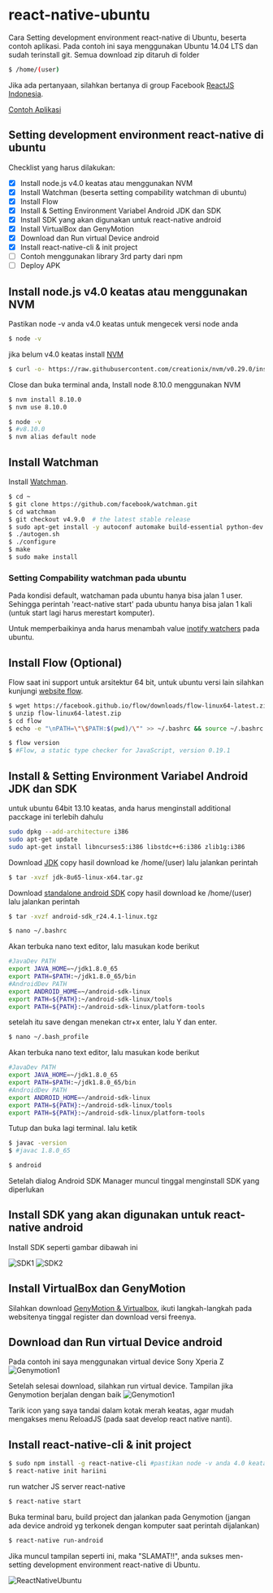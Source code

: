 # react-native-ubuntu

Cara Setting development environment react-native di Ubuntu, beserta contoh aplikasi.
Pada contoh ini saya menggunakan Ubuntu 14.04 LTS dan sudah terinstall git.
Semua download zip ditaruh di folder

```bash
$ /home/(user)
```

Jika ada pertanyaan, silahkan bertanya di group Facebook [ReactJS Indonesia](https://www.facebook.com/groups/442974152553174/).

[Contoh Aplikasi](examples/README.md)

## Setting development environment react-native di ubuntu

Checklist yang harus dilakukan:

- [x] Install node.js v4.0 keatas atau menggunakan NVM
- [x] Install Watchman (beserta setting compability watchman di ubuntu)
- [x] Install Flow
- [x] Install & Setting Environment Variabel Android JDK dan SDK
- [x] Install SDK yang akan digunakan untuk react-native android
- [x] Install VirtualBox dan GenyMotion
- [x] Download dan Run virtual Device android
- [x] Install react-native-cli & init project
- [ ] Contoh menggunakan library 3rd party dari npm
- [ ] Deploy APK

## Install node.js v4.0 keatas atau menggunakan NVM

Pastikan node -v anda v4.0 keatas
untuk mengecek versi node anda

```bash
$ node -v
```

jika belum v4.0 keatas install [NVM](https://github.com/creationix/nvm#installation)

```bash
$ curl -o- https://raw.githubusercontent.com/creationix/nvm/v0.29.0/install.sh | bash
```

Close dan buka terminal anda,
Install node 8.10.0 menggunakan NVM

```bash
$ nvm install 8.10.0
$ nvm use 8.10.0

$ node -v
$ #v8.10.0
$ nvm alias default node
```

## Install Watchman

Install [Watchman](https://facebook.github.io/watchman/docs/install.html).

```bash
$ cd ~
$ git clone https://github.com/facebook/watchman.git
$ cd watchman
$ git checkout v4.9.0  # the latest stable release
$ sudo apt-get install -y autoconf automake build-essential python-dev libssl-dev libtool pkg-config
$ ./autogen.sh
$ ./configure
$ make
$ sudo make install
```

### Setting Compability watchman pada ubuntu

Pada kondisi default, watchaman pada ubuntu hanya bisa jalan 1 user. Sehingga perintah 'react-native start' pada ubuntu hanya bisa jalan 1 kali (untuk start lagi harus merestart komputer).

Untuk memperbaikinya anda harus menambah value [inotify watchers](https://github.com/guard/listen/wiki/Increasing-the-amount-of-inotify-watchers) pada ubuntu.

## Install Flow (Optional)

Flow saat ini support untuk arsitektur 64 bit, untuk ubuntu versi lain silahkan kunjungi [website flow](http://flowtype.org/docs/getting-started.html#_).

```bash
$ wget https://facebook.github.io/flow/downloads/flow-linux64-latest.zip
$ unzip flow-linux64-latest.zip
$ cd flow
$ echo -e "\nPATH=\"\$PATH:$(pwd)/\"" >> ~/.bashrc && source ~/.bashrc

$ flow version
$ #Flow, a static type checker for JavaScript, version 0.19.1
```

## Install & Setting Environment Variabel Android JDK dan SDK

untuk ubuntu 64bit 13.10 keatas, anda harus menginstall additional pacckage ini terlebih dahulu

```bash
sudo dpkg --add-architecture i386
sudo apt-get update
sudo apt-get install libncurses5:i386 libstdc++6:i386 zlib1g:i386
```

Download [JDK](http://www.oracle.com/technetwork/java/javase/downloads/jdk8-downloads-2133151.html)
copy hasil download ke /home/(user) lalu jalankan perintah

```bash
$ tar -xvzf jdk-8u65-linux-x64.tar.gz
```

Download [standalone android SDK](https://developer.android.com/sdk/installing/index.html?pkg=tools)
copy hasil download ke /home/(user) lalu jalankan perintah

```bash
$ tar -xvzf android-sdk_r24.4.1-linux.tgz
```

```bash
$ nano ~/.bashrc
```

Akan terbuka nano text editor, lalu masukan kode berikut

```bash
#JavaDev PATH
export JAVA_HOME=~/jdk1.8.0_65
export PATH=$PATH:~/jdk1.8.0_65/bin
#AndroidDev PATH
export ANDROID_HOME=~/android-sdk-linux
export PATH=${PATH}:~/android-sdk-linux/tools
export PATH=${PATH}:~/android-sdk-linux/platform-tools
```

setelah itu save dengan menekan ctr+x enter, lalu Y dan enter.

```bash
$ nano ~/.bash_profile
```

Akan terbuka nano text editor, lalu masukan kode berikut

```bash
#JavaDev PATH
export JAVA_HOME=~/jdk1.8.0_65
export PATH=$PATH:~/jdk1.8.0_65/bin
#AndroidDev PATH
export ANDROID_HOME=~/android-sdk-linux
export PATH=${PATH}:~/android-sdk-linux/tools
export PATH=${PATH}:~/android-sdk-linux/platform-tools
```

Tutup dan buka lagi terminal.
lalu ketik

```bash
$ javac -version
$ #javac 1.8.0_65

$ android
```

Setelah dialog Android SDK Manager muncul tinggal menginstall SDK yang diperlukan

## Install SDK yang akan digunakan untuk react-native android

Install SDK seperti gambar dibawah ini

![SDK1](img/androidSDK1.png "react-native ubuntu Indonesia android SDK 1")
![SDK2](img/androidSDK2.png "react-native ubuntu Indonesia android SDK 2")

## Install VirtualBox dan GenyMotion

Silahkan download [GenyMotion & Virtualbox](https://www.genymotion.com/#!/developers/user-guide), ikuti langkah-langkah pada websitenya tinggal register dan download versi freenya.

## Download dan Run virtual Device android

Pada contoh ini saya menggunakan virtual device Sony Xperia Z
![Genymotion1](img/genymotion1.png "react-native ubuntu Indonesia genymotion 1")

Setelah selesai download, silahkan run virtual device.
Tampilan jika Genymotion berjalan dengan baik
![Genymotion1](img/genymotion2.png "react-native ubuntu Indonesia genymotion 2")

Tarik icon yang saya tandai dalam kotak merah keatas, agar mudah mengakses menu ReloadJS (pada saat develop react native nanti).

## Install react-native-cli & init project

```bash
$ sudo npm install -g react-native-cli #pastikan node -v anda 4.0 keatas
$ react-native init hariini
```

run watcher JS server react-native

```bash
$ react-native start
```

Buka terminal baru,
build project dan jalankan pada Genymotion (jangan ada device android yg terkonek dengan komputer saat perintah dijalankan)

```bash
$ react-native run-android
```

Jika muncul tampilan seperti ini, maka "SLAMAT!!", anda sukses men-setting development environment react-native di Ubuntu.

![ReactNativeUbuntu](img/react-native-ubuntu1.png "React Native Ubuntu")
